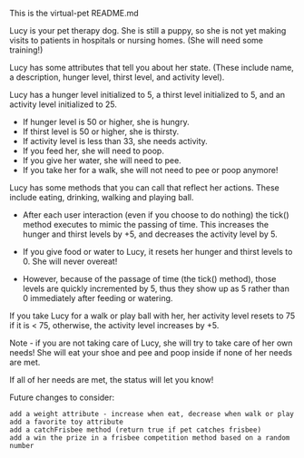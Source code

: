 This is the virtual-pet README.md
   
   Lucy is your pet therapy dog.   She is still a puppy, so she is not yet making 
   visits to patients in hospitals or nursing homes.  (She will need some training!)
   
   Lucy has some attributes that tell you about her state. 
   (These include name, a description, hunger level, thirst level, and activity level).
   
   Lucy has a hunger level initialized to 5, a thirst level initialized to 5, 
   and an activity level initialized to 25.
   
   - If hunger level is 50 or higher, she is hungry.
   - If thirst level is 50 or higher, she is thirsty.
   - If activity level is less than 33, she needs activity.
   - If you feed her, she will need to poop.
   - If you give her water, she will need to pee.
   - If you take her for a walk, she will not need to pee or poop anymore!
   
   Lucy has some methods that you can call that reflect her actions.  These include eating,
   drinking, walking and playing ball.
   
   - After each user interaction (even if you choose to do nothing) the tick() method 
   executes to mimic the passing of time.  This increases the hunger and thirst levels 
   by +5, and decreases the activity level by 5.
   
   - If you give food or water to Lucy, it resets her hunger and thirst levels to 0. 
   She will never overeat!  
   - However, because of the passage of time (the tick() method), 
   those levels are quickly incremented by 5, thus they show up as 5 rather than 0 
   immediately after feeding or watering.
   
   If you take Lucy for a walk or play ball with her, her activity level resets to 75 if it
   is < 75, otherwise, the activity level increases by +5.

   Note - if you are not taking care of Lucy, she will try to take care of her own needs!
   She will eat your shoe and pee and poop inside if none of her needs are met.
   
   If all of her needs are met, the status will let you know!
	
	
Future changes to consider:
    
	add a weight attribute - increase when eat, decrease when walk or play
	add a favorite toy attribute
	add a catchFrisbee method (return true if pet catches frisbee)
	add a win the prize in a frisbee competition method based on a random number
	
	
	